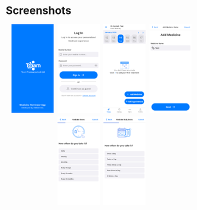 # Screenshots

<div style="display: flex; justify-content: center; gap: 10px;">
  <img src="src/assets/screenshots/Medinok_Screenshot_01.png" alt="Screenshot 1" width="22%">
  <img src="src/assets/screenshots/Medinok_Screenshot_02.png" alt="Screenshot 2" width="22%">
  <img src="src/assets/screenshots/Medinok_Screenshot_03.png" alt="Screenshot 3" width="22%">
  <img src="src/assets/screenshots/Medinok_Screenshot_04.png" alt="Screenshot 4" width="22%">
</div>

<div style="display: flex; justify-content: center; gap: 10px; margin-top: 10px;">
  <img src="src/assets/screenshots/Medinok_Screenshot_05.png" alt="Screenshot 5" width="22%">
  <img src="src/assets/screenshots/Medinok_Screenshot_06.png" alt="Screenshot 6" width="22%">
</div>

